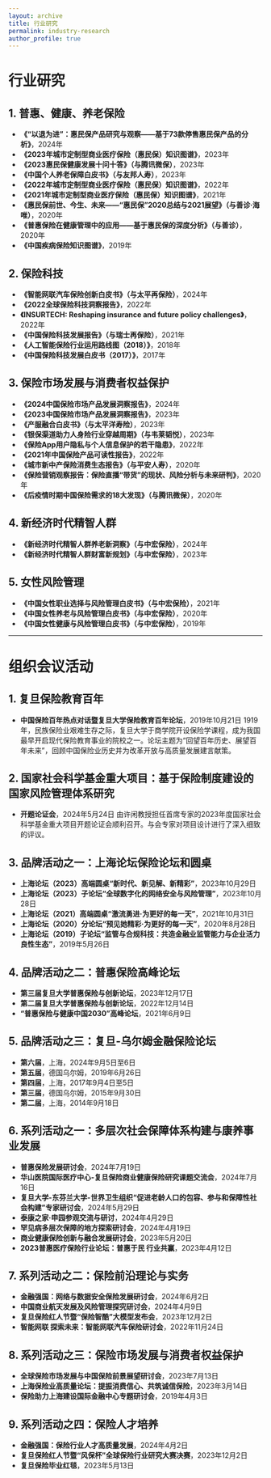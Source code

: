 ```yaml
---
layout: archive
title: 行业研究
permalink: industry-research
author_profile: true
---
```


# 行业研究

## 1. 普惠、健康、养老保险
- **《“以退为进”：惠民保产品研究与观察——基于73款停售惠民保产品的分析》**，2024年
- **《2023年城市定制型商业医疗保险（惠民保）知识图谱》**，2023年
- **《2023惠民保健康发展十问十答》（与腾讯微保）**，2023年
- **《中国个人养老保障白皮书》（与友邦人寿）**，2023年
- **《2022年城市定制型商业医疗保险（惠民保）知识图谱》**，2022年
- **《2021年城市定制型商业医疗保险（惠民保）知识图谱》**，2021年
- **《惠民保前世、今生、未来——“惠民保”2020总结与2021展望》（与善诊·海唯）**，2020年
- **《普惠保险在健康管理中的应用——基于惠民保的深度分析》（与善诊）**，2020年
- **《中国疾病保险知识图谱》**，2019年

## 2. 保险科技
- **《智能网联汽车保险创新白皮书》（与太平再保险）**，2024年
- **《2022全球保险科技洞察报告》**，2022年
- **《INSURTECH: Reshaping insurance and future policy challenges》**，2022年
- **《中国保险科技发展报告》（与瑞士再保险）**，2021年
- **《人工智能保险行业运用路线图（2018）》**，2018年
- **《中国保险科技发展白皮书（2017）》**，2017年

## 3. 保险市场发展与消费者权益保护
- **《2024中国保险市场产品发展洞察报告》**，2024年
- **《2023中国保险市场产品发展洞察报告》**，2023年
- **《产服融合白皮书》（与太平洋寿险）**，2023年
- **《银保渠道助力人身险行业穿越周期》（与韦莱韬悦）**，2023年
- **《保险App用户隐私与个人信息保护的若干隐患》**，2022年
- **《2021年中国保险产品可读性报告》**，2022年
- **《城市新中产保险消费生态报告》（与平安人寿）**，2020年
- **《保险营销观察报告：保险直播“带货”的现状、风险分析与未来研判》**，2020年
- **《后疫情时期中国保险需求的18大发现》（与腾讯微保）**，2020年

## 4. 新经济时代精智人群
- **《新经济时代精智人群养老新洞察》（与中宏保险）**，2024年
- **《新经济时代精智人群财富新规划》（与中宏保险）**，2023年

## 5. 女性风险管理
- **《中国女性职业选择与风险管理白皮书》（与中宏保险）**，2021年
- **《中国女性养老与风险管理白皮书》（与中宏保险）**，2020年
- **《中国女性健康与风险管理白皮书》（与中宏保险）**，2019年

---

# 组织会议活动

## 1. 复旦保险教育百年
- **中国保险百年热点对话暨复旦大学保险教育百年论坛**，2019年10月21日
  1919年，民族保险业艰难生存之际，复旦大学于商学院开设保险学课程，成为我国最早开启现代保险教育事业的院校之一。论坛主题为“回望百年历史、展望百年未来”，回顾中国保险业历史并为改革开放与高质量发展建言献策。

## 2. 国家社会科学基金重大项目：基于保险制度建设的国家风险管理体系研究
- **开题论证会**，2024年5月24日
  由许闲教授担任首席专家的2023年度国家社会科学基金重大项目开题论证会顺利召开。与会专家对项目设计进行了深入细致的评议。

## 3. 品牌活动之一：上海论坛保险论坛和圆桌
- **上海论坛（2023）高端圆桌“新时代、新见解、新精彩”**，2023年10月29日
- **上海论坛（2023）子论坛“全球数字化的网络安全与风险管理”**，2023年10月28日
- **上海论坛（2021）高端圆桌“激流勇进·为更好的每一天”**，2021年10月31日
- **上海论坛（2020）分论坛“预见她精彩·为更好的每一天”**，2020年8月28日
- **上海论坛（2019）子论坛“监管与合规科技：共造金融业监管能力与企业活力良性生态”**，2019年5月26日

## 4. 品牌活动之二：普惠保险高峰论坛
- **第三届复旦大学普惠保险与创新论坛**，2023年12月17日
- **第二届复旦大学普惠保险与创新论坛**，2022年12月14日
- **“普惠保险与健康中国2030”高峰论坛**，2021年6月9日

## 5. 品牌活动之三：复旦-乌尔姆金融保险论坛
- **第六届**，上海，2024年9月5日至6日
- **第五届**，德国乌尔姆，2019年6月26日
- **第四届**，上海，2017年9月4日至5日
- **第三届**，德国乌尔姆，2015年9月30日
- **第二届**，上海，2014年9月18日

## 6. 系列活动之一：多层次社会保障体系构建与康养事业发展
- **普惠保险发展研讨会**，2024年7月19日
- **华山医院国际医疗中心-复旦保险商业健康保险研究课题交流会**，2024年7月16日
- **复旦大学-东芬兰大学-世界卫生组织“促进老龄人口的包容、参与和保障性社会构建”专家研讨会**，2024年5月29日
- **泰康之家·申园参观交流与研讨**，2024年4月29日
- **罕见病多层次保障的地方探索研讨会**，2024年4月19日
- **商业健康保险创新与融合发展研讨会**，2023年5月20日
- **2023普惠医疗保险行业论坛：普惠于民 行业共赢**，2023年4月12日

## 7. 系列活动之二：保险前沿理论与实务
- **金融强国：网络与数据安全保险发展研讨会**，2024年6月2日
- **中国商业航天发展及风险管理探究研讨会**，2024年4月9日
- **复旦保险红人节暨“保险智酷”大模型发布会**，2023年12月2日
- **智能网联 探索未来：智能网联汽车保险研讨会**，2022年11月24日

## 8. 系列活动之三：保险市场发展与消费者权益保护
- **全球保险市场发展与中国保险前景展望研讨会**，2023年7月13日
- **上海保险业高质量论坛：提振消费信心、共筑诚信保险**，2023年3月14日
- **保险助力上海建设国际金融中心专题研讨会**，2019年4月3日

## 9. 系列活动之四：保险人才培养
- **金融强国：保险行业人才高质量发展**，2024年4月2日
- **复旦保险红人节暨“风保杯”全球保险行业研究大赛决赛**，2023年12月2日
- **复旦保险毕业红毯**，2023年5月13日
